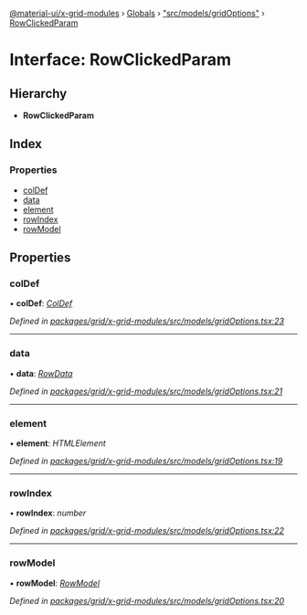 [@material-ui/x-grid-modules](../README.md) › [Globals](../globals.md) › ["src/models/gridOptions"](../modules/_src_models_gridoptions_.md) › [RowClickedParam](_src_models_gridoptions_.rowclickedparam.md)

# Interface: RowClickedParam

## Hierarchy

* **RowClickedParam**

## Index

### Properties

* [colDef](_src_models_gridoptions_.rowclickedparam.md#coldef)
* [data](_src_models_gridoptions_.rowclickedparam.md#data)
* [element](_src_models_gridoptions_.rowclickedparam.md#element)
* [rowIndex](_src_models_gridoptions_.rowclickedparam.md#rowindex)
* [rowModel](_src_models_gridoptions_.rowclickedparam.md#rowmodel)

## Properties

###  colDef

• **colDef**: *[ColDef](_src_models_coldef_coldef_.coldef.md)*

*Defined in [packages/grid/x-grid-modules/src/models/gridOptions.tsx:23](https://github.com/mui-org/material-ui-x/blob/02342a6/packages/grid/x-grid-modules/src/models/gridOptions.tsx#L23)*

___

###  data

• **data**: *[RowData](_src_models_rows_.rowdata.md)*

*Defined in [packages/grid/x-grid-modules/src/models/gridOptions.tsx:21](https://github.com/mui-org/material-ui-x/blob/02342a6/packages/grid/x-grid-modules/src/models/gridOptions.tsx#L21)*

___

###  element

• **element**: *HTMLElement*

*Defined in [packages/grid/x-grid-modules/src/models/gridOptions.tsx:19](https://github.com/mui-org/material-ui-x/blob/02342a6/packages/grid/x-grid-modules/src/models/gridOptions.tsx#L19)*

___

###  rowIndex

• **rowIndex**: *number*

*Defined in [packages/grid/x-grid-modules/src/models/gridOptions.tsx:22](https://github.com/mui-org/material-ui-x/blob/02342a6/packages/grid/x-grid-modules/src/models/gridOptions.tsx#L22)*

___

###  rowModel

• **rowModel**: *[RowModel](_src_models_rows_.rowmodel.md)*

*Defined in [packages/grid/x-grid-modules/src/models/gridOptions.tsx:20](https://github.com/mui-org/material-ui-x/blob/02342a6/packages/grid/x-grid-modules/src/models/gridOptions.tsx#L20)*
